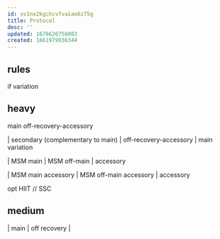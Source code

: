 ```yaml
---
id: xv1nx2kgchcvfvaiao6z75g
title: Protocol
desc: ''
updated: 1676626756083
created: 1661979936344
---
```


## rules
if variation

## heavy

main
  off-recovery-accessory

| secondary (complementary to main)
|  off-recovery-accessory
| main variation

| MSM main
| MSM off-main
| accessory

| MSM main accessory
| MSM off-main accessory
| accessory

opt HIIT // SSC

## medium
| main
|   off recovery
|